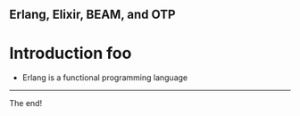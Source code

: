 Erlang, Elixir, BEAM, and OTP
---

# Introduction foo
* Erlang is a functional programming language
---
The end!
